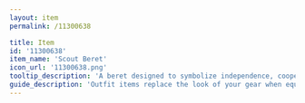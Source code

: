 ```yaml
---
layout: item
permalink: /11300638

title: Item
id: '11300638'
item_name: 'Scout Beret'
icon_url: '11300638.png'
tooltip_description: 'A beret designed to symbolize independence, cooperation, and responsibility.'
guide_description: 'Outfit items replace the look of your gear when equipped.'
---
```

